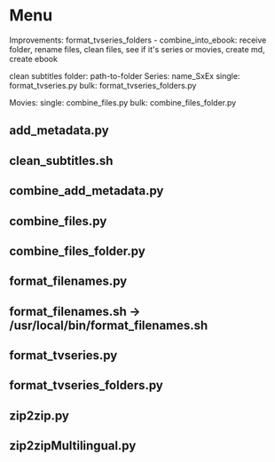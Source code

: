 # Menu
Improvements: 
format_tvseries_folders - combine_into_ebook: receive folder, rename files, clean files, see if it's series or movies, create md, create ebook 


clean subtitles folder: path-to-folder
Series: name_SxEx
    single: format_tvseries.py
    bulk: format_tvseries_folders.py

Movies: 
    single: combine_files.py
    bulk: combine_files_folder.py

## add_metadata.py


## clean_subtitles.sh


## combine_add_metadata.py


## combine_files.py


## combine_files_folder.py


## format_filenames.py


## format_filenames.sh -> /usr/local/bin/format_filenames.sh


## format_tvseries.py


## format_tvseries_folders.py


## zip2zip.py


## zip2zipMultilingual.py


